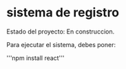<h1>sistema de registro</h1>

Estado del proyecto: En construccion.

Para ejecutar el sistema, debes poner:

'''npm install react'''
